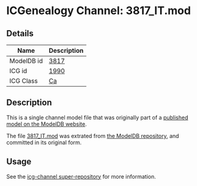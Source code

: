# ICGenealogy Channel: 3817\_IT.mod

## Details

Name | Description
---- | -----------
ModelDB id | [3817](http://senselab.med.yale.edu/ModelDB/ShowModel.cshtml?model=3817)
ICG id | [1990](http://icg.neurotheory.ox.ac.uk/channels/3/1990)
ICG Class | [Ca](http://icg.neurotheory.ox.ac.uk/channels/3)

## Description

This is a single channel model file that was originally part of a [published model on the ModelDB website](http://senselab.med.yale.edu/mModelDB/ShowModel.cshtml?model=3817).

The file [3817\_IT.mod](3817_IT.mod) was extrated from [the ModelDB repository](http://senselab.med.yale.edu/ModelDB/ShowModel.cshtml?model=3817), and committed in its original form.

## Usage

See the [icg-channel super-repository](https://github.com/icgenealogy/icg-channels) for more information.